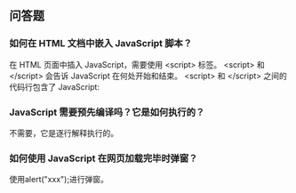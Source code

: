 ## 问答题
### 如何在 HTML 文档中嵌入 JavaScript 脚本？
在 HTML 页面中插入 JavaScript，需要使用 \<script> 标签。 \<script> 和 \</script> 会告诉 JavaScript 在何处开始和结束。 \<script> 和 \</script> 之间的代码行包含了 JavaScript:
### JavaScript 需要预先编译吗？它是如何执行的？
不需要，它是逐行解释执行的。
### 如何使用 JavaScript 在网页加载完毕时弹窗？
使用alert("xxx");进行弹窗。